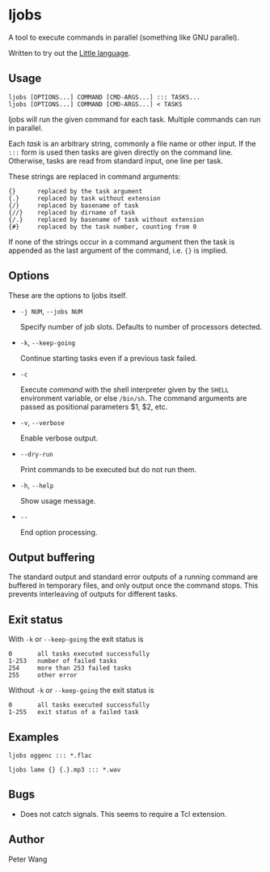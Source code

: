ljobs
=====

A tool to execute commands in parallel (something like GNU parallel).

Written to try out the [Little language](http://www.little-lang.org/).

Usage
-----

    ljobs [OPTIONS...] COMMAND [CMD-ARGS...] ::: TASKS...
    ljobs [OPTIONS...] COMMAND [CMD-ARGS...] < TASKS

ljobs will run the given command for each task.  Multiple commands can
run in parallel.

Each *task* is an arbitrary string, commonly a file name or other input.
If the `:::` form is used then tasks are given directly on the command
line.  Otherwise, tasks are read from standard input, one line per task.

These strings are replaced in command arguments:

    {}      replaced by the task argument
    {.}     replaced by task without extension
    {/}     replaced by basename of task
    {//}    replaced by dirname of task
    {/.}    replaced by basename of task without extension
    {#}     replaced by the task number, counting from 0

If none of the strings occur in a command argument then the task is
appended as the last argument of the command, i.e. `{}` is implied.

Options
-------

These are the options to ljobs itself.

  * `-j NUM`, `--jobs NUM`

    Specify number of job slots. Defaults to number of processors
    detected.

  * `-k`, `--keep-going`

    Continue starting tasks even if a previous task failed.

  * `-c`

    Execute *command* with the shell interpreter given by the `SHELL`
    environment variable, or else `/bin/sh`.  The command arguments are
    passed as positional parameters $1, $2, etc.

  * `-v`, `--verbose`

    Enable verbose output.

  * `--dry-run`

    Print commands to be executed but do not run them.

  * `-h`, `--help`

    Show usage message.

  * `--`

    End option processing.

Output buffering
----------------

The standard output and standard error outputs of a running command are
buffered in temporary files, and only output once the command stops.
This prevents interleaving of outputs for different tasks.

Exit status
-----------

With `-k` or `--keep-going` the exit status is

    0       all tasks executed successfully
    1-253   number of failed tasks
    254     more than 253 failed tasks
    255     other error

Without `-k` or `--keep-going` the exit status is

    0       all tasks executed successfully
    1-255   exit status of a failed task

Examples
--------

    ljobs oggenc ::: *.flac

    ljobs lame {} {.}.mp3 ::: *.wav

Bugs
----

  * Does not catch signals. This seems to require a Tcl extension.

Author
------

Peter Wang
